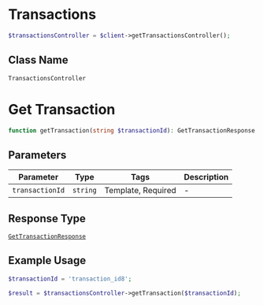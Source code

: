 # Transactions

```php
$transactionsController = $client->getTransactionsController();
```

## Class Name

`TransactionsController`


# Get Transaction

```php
function getTransaction(string $transactionId): GetTransactionResponse
```

## Parameters

| Parameter | Type | Tags | Description |
|  --- | --- | --- | --- |
| `transactionId` | `string` | Template, Required | - |

## Response Type

[`GetTransactionResponse`](/doc/models/get-transaction-response.md)

## Example Usage

```php
$transactionId = 'transaction_id8';

$result = $transactionsController->getTransaction($transactionId);
```

